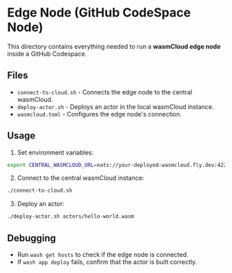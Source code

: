 # Edge Node (GitHub CodeSpace Node)

This directory contains everything needed to run a **wasmCloud edge node** inside a GitHub Codespace.

## Files

* `connect-to-cloud.sh` - Connects the edge node to the central wasmCloud.
* `deploy-actor.sh` - Deploys an actor in the local wasmCloud instance.
* `wasmcloud.toml` - Configures the edge node's connection.

## Usage
1. Set environment variables:
  ```bash
  export CENTRAL_WASMCLOUD_URL=nats://your-deployed-wasmcloud.fly.dev:4222
  ```
2. Connect to the central wasmCloud instance:
  ```bash
  ./connect-to-cloud.sh
  ```
3. Deploy an actor:
  ```bash
  ./deploy-actor.sh actors/hello-world.wasm
  ```

## Debugging
- Run `wash get hosts` to check if the edge node is connected.
- If `wash app deploy` fails, confirm that the actor is built correctly.